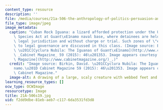 ```yaml
---
content_type: resource
description: ''
file: /media/courses/21a-506-the-anthropology-of-politics-persuasion-and-power-spring-2019/f2dd9dbe81ebaeb7c1176da3531fd3d8_21A-506s19.jpg
file_type: image/jpeg
image_metadata:
  caption: "Cuban Rock Iguana: a lizard afforded protection under the U.S. Endangered\
    \ Species Act at Guant\xE1namo naval base, where detainees are held outside any\
    \ legal jurisdiction and without charge or trial. Such zones of \"exception\"\
    \ to legal governance are discussed in this class. (Image source: Birkin, David.\
    \ \u201C[Cyclura Nubila: The Iguanas of Guant\xE1namo](http://www.cabinetmagazine.org/issues/59/birkin.php).\u201D\
    \ _Cabinet Magazine_ 59 (2015): 46\u201353. Image appears courtesy of _[Cabinet\
    \ Magazine](http://www.cabinetmagazine.org/)_.)"
  credit: "Image source: Birkin, David. \u201CCyclura Nubila: The Iguanas of Guant\xE1\
    namo.\u201D Cabinet Magazine 59 (2015): 46\u201353. Image appears courtesy of\
    \ Cabinet Magazine."
  image-alt: A drawing of a large, scaly creature with webbed feet and hands.
learning_resource_types: []
ocw_type: OCWImage
resourcetype: Image
title: 21A-506s19.jpg
uid: f2dd9dbe-81eb-aeb7-c117-6da3531fd3d8
---
```


